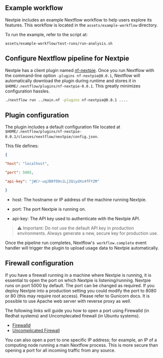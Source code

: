 

## Example workflow

Nextpie includes an example Nextflow workflow to help users explore its features. This workflow is located in the `assets/example-workflow` directory.

To run the example, refer to the script at:
```
assets/example-workflow/test-runs/run-analysis.sh
```
## Configure Nextflow pipeline for Nextpie 

Nextpie has a client plugin named [nf-nextpie](https://github.com/bishwaG/nf-nextpie). Once you run Nextflow with the command-line option `-plugins nf-nextpie@0.0.1`, Nextflow will automatically download the plugin during runtime and stores it in `$HOME/.nextflow/plugins/nf-nextpie-0.0.1`. This greatly minimizes configuration hassles.
```bash
./nextflow run ../main.nf -plugins nf-nextpie@0.0.1 ....
```
## Plugin configuration

The plugin includes a default configuration file located at `$HOME/.nextflow/plugins/nf-nextpie-0.0.1/classes/nextflow/nextpie/config.json`.

This file defines:

```json
{

"host": "localhost",

"port": 5005,

"api-key": "jWCr-uqJB9fO9s1Lj2QiydXs4fFY2M"

}
```
- host: The hostname or IP address of the machine running Nextpie.

- port: The port Nextpie is running on.

- api-key: The API key used to authenticate with the Nextpie API.

>⚠️ Important: Do not use the default API key in production environments. Always generate a new, secure key for production use.

Once the pipeline run completes, Nextflow's` workflow.complete` event handler will trigger the plugin to upload usage data to Nextpie automatically.

## Firewall configuration

If you have a firewall running in a machine where Nextpie is running, it is essential to open the port on which Nextpie is listening/running. Nextpie runs on port 5000 by default. The port can be changed as required. If you deploy Nextpie into a production setting you could modify the port to 8080 or 80 (this may require root access). Please refer to Gunicorn docs. It is possible to use Apache web server with reverse proxy as well.

The following links will guide you how to open a port using Firewalld (in Redhat systems) and Uncomplecated firewall (in Ubuntu systems). 

* [Firewalld](https://firewalld.org/documentation/howto/open-a-port-or-service.html)
* [Uncomplicated Firewall](https://www.cyberciti.biz/faq/how-to-open-firewall-port-on-ubuntu-linux-12-04-14-04-lts/)

You can also open a port to one specific IP address; for example, an IP of a computing node running a main Nextflow process. This is more secure than opening a port for all incoming traffic from any source.
